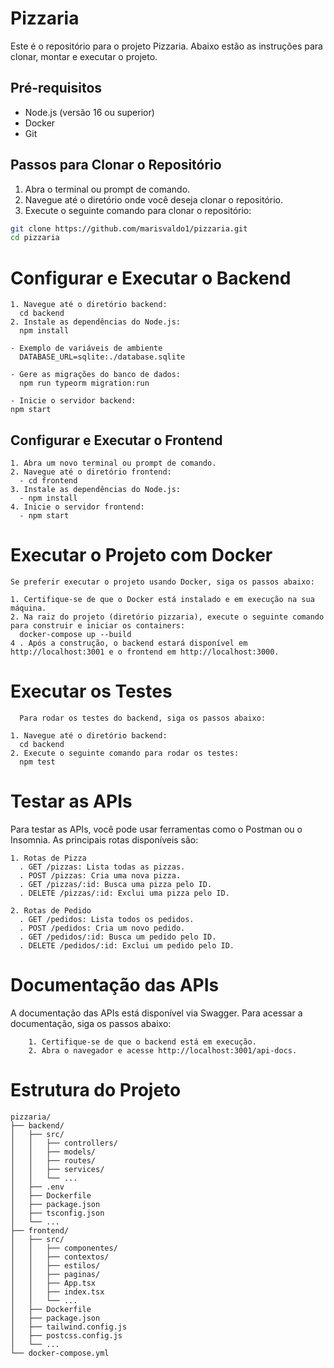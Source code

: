 # Pizzaria

Este é o repositório para o projeto Pizzaria. Abaixo estão as instruções para clonar, montar e executar o projeto.

## Pré-requisitos

- Node.js (versão 16 ou superior)
- Docker
- Git

## Passos para Clonar o Repositório

1. Abra o terminal ou prompt de comando.
2. Navegue até o diretório onde você deseja clonar o repositório.
3. Execute o seguinte comando para clonar o repositório:

```bash
git clone https://github.com/marisvaldo1/pizzaria.git
cd pizzaria
```

# Configurar e Executar o Backend
```
1. Navegue até o diretório backend:
  cd backend
2. Instale as dependências do Node.js:
  npm install

- Exemplo de variáveis de ambiente
  DATABASE_URL=sqlite:./database.sqlite

- Gere as migrações do banco de dados:
  npm run typeorm migration:run

- Inicie o servidor backend:
npm start
```

## Configurar e Executar o Frontend
```
1. Abra um novo terminal ou prompt de comando.
2. Navegue até o diretório frontend:
  - cd frontend
3. Instale as dependências do Node.js:
  - npm install
4. Inicie o servidor frontend:
  - npm start
```

# Executar o Projeto com Docker
```
Se preferir executar o projeto usando Docker, siga os passos abaixo:

1. Certifique-se de que o Docker está instalado e em execução na sua máquina.
2. Na raiz do projeto (diretório pizzaria), execute o seguinte comando para construir e iniciar os containers:
  docker-compose up --build
4 . Após a construção, o backend estará disponível em http://localhost:3001 e o frontend em http://localhost:3000.
```

# Executar os Testes
```
  Para rodar os testes do backend, siga os passos abaixo:

1. Navegue até o diretório backend:
  cd backend
2. Execute o seguinte comando para rodar os testes:
  npm test
```

# Testar as APIs
  Para testar as APIs, você pode usar ferramentas como o Postman ou o Insomnia. As principais rotas disponíveis são:
```
1. Rotas de Pizza
  . GET /pizzas: Lista todas as pizzas.
  . POST /pizzas: Cria uma nova pizza.
  . GET /pizzas/:id: Busca uma pizza pelo ID.
  . DELETE /pizzas/:id: Exclui uma pizza pelo ID.
   
2. Rotas de Pedido
  . GET /pedidos: Lista todos os pedidos.
  . POST /pedidos: Cria um novo pedido.
  . GET /pedidos/:id: Busca um pedido pelo ID.
  . DELETE /pedidos/:id: Exclui um pedido pelo ID.
```

# Documentação das APIs
  A documentação das APIs está disponível via Swagger. Para acessar a documentação, siga os passos abaixo:
```  
    1. Certifique-se de que o backend está em execução.
    2. Abra o navegador e acesse http://localhost:3001/api-docs.
```

# Estrutura do Projeto
```
pizzaria/
├── backend/
│   ├── src/
│   │   ├── controllers/
│   │   ├── models/
│   │   ├── routes/
│   │   ├── services/
│   │   └── ...
│   ├── .env
│   ├── Dockerfile
│   ├── package.json
│   ├── tsconfig.json
│   └── ...
├── frontend/
│   ├── src/
│   │   ├── componentes/
│   │   ├── contextos/
│   │   ├── estilos/
│   │   ├── paginas/
│   │   ├── App.tsx
│   │   ├── index.tsx
│   │   └── ...
│   ├── Dockerfile
│   ├── package.json
│   ├── tailwind.config.js
│   ├── postcss.config.js
│   └── ...
└── docker-compose.yml
```
